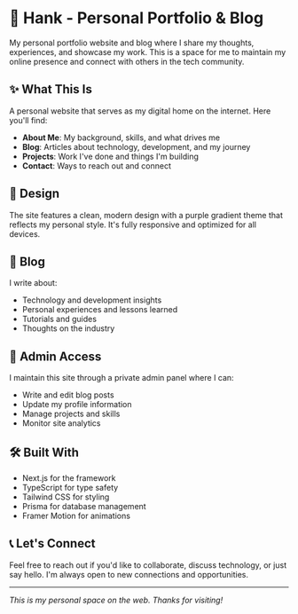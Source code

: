# 🚀 Hank - Personal Portfolio & Blog

My personal portfolio website and blog where I share my thoughts, experiences, and showcase my work. This is a space for me to maintain my online presence and connect with others in the tech community.

## ✨ What This Is

A personal website that serves as my digital home on the internet. Here you'll find:

- **About Me**: My background, skills, and what drives me
- **Blog**: Articles about technology, development, and my journey
- **Projects**: Work I've done and things I'm building
- **Contact**: Ways to reach out and connect

## 🎨 Design

The site features a clean, modern design with a purple gradient theme that reflects my personal style. It's fully responsive and optimized for all devices.

## 📝 Blog

I write about:
- Technology and development insights
- Personal experiences and lessons learned
- Tutorials and guides
- Thoughts on the industry

## 🔐 Admin Access

I maintain this site through a private admin panel where I can:
- Write and edit blog posts
- Update my profile information
- Manage projects and skills
- Monitor site analytics

## 🛠 Built With

- Next.js for the framework
- TypeScript for type safety
- Tailwind CSS for styling
- Prisma for database management
- Framer Motion for animations

## 📞 Let's Connect

Feel free to reach out if you'd like to collaborate, discuss technology, or just say hello. I'm always open to new connections and opportunities.

---

*This is my personal space on the web. Thanks for visiting!*

